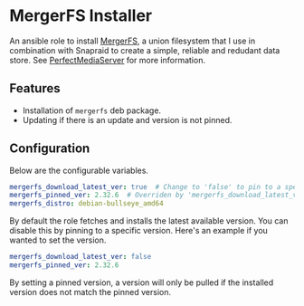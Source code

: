 # MergerFS Installer

An ansible role to install [MergerFS](https://github.com/trapexit/mergerfs/), a union filesystem that I use in combination with Snapraid to create a simple, reliable  and redudant data store.  See [PerfectMediaServer](https://perfectmediaserver.com/tech-stack/mergerfs.html) for more information.

## Features

- Installation of `mergerfs` deb package.
- Updating if there is an update and version is not pinned.

## Configuration

Below are the configurable variables.

```yaml
mergerfs_download_latest_ver: true  # Change to 'false' to pin to a specific version
mergerfs_pinned_ver: 2.32.6  # Overriden by 'mergerfs_download_latest_ver' variable
mergerfs_distro: debian-bullseye_amd64
```

By default the role fetches and installs the latest available version.  You can disable this by pinning to a specific version.  Here's an example if you wanted to set the version.

```yaml
mergerfs_download_latest_ver: false
mergerfs_pinned_ver: 2.32.6
```
By setting a pinned version, a version will only be pulled if the installed version does not match the pinned version.